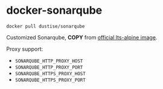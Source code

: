 
# docker-sonarqube

`docker pull dustise/sonarqube`

Customized Sonarqube, **COPY** from [official lts-alpine image](https://hub.docker.com/_/sonarqube/).

Proxy support:

- `SONARQUBE_HTTP_PROXY_HOST`
- `SONARQUBE_HTTP_PROXY_PORT`
- `SONARQUBE_HTTPS_PROXY_HOST`
- `SONARQUBE_HTTPS_PROXY_PORT`
